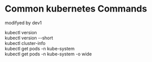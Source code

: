 # Common kubernetes Commands
modifyed by dev1

kubectl version   
kubectl version --short   
kubectl cluster-info  
kubectl get pods -n kube-system  
kubectl get pods -n kube-system -o wide   
